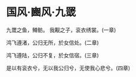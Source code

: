 # 国风·豳风·九罭

九罭之鱼，鳟鲂。
我觏之子，衮衣绣裳。(一章)

鸿飞遵渚，公归无所，於女信处。(二章)

鸿飞遵陆，公归不复，於女信宿。(三章)

是以有衮衣兮，无以我公归兮，无使我心悲兮。(四章)

